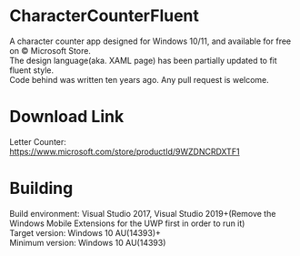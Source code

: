 # CharacterCounterFluent
A character counter app designed for Windows 10/11, and available for free on © Microsoft Store.  
The design language(aka. XAML page) has been partially updated to fit fluent style.  
Code behind was written ten years ago. Any pull request is welcome.  

# Download Link
Letter Counter: https://www.microsoft.com/store/productId/9WZDNCRDXTF1

# Building
Build environment: Visual Studio 2017, Visual Studio 2019+(Remove the Windows Mobile Extensions for the UWP first in order to run it)  
Target version: Windows 10 AU(14393)+  
Minimum version: Windows 10 AU(14393)
